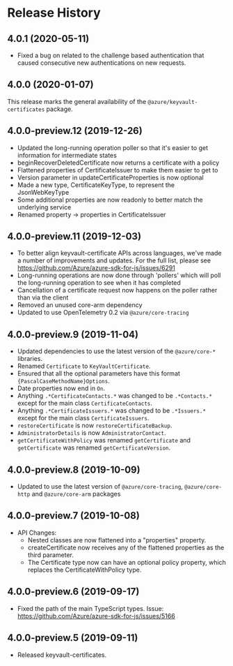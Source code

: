 # Release History

## 4.0.1 (2020-05-11)

- Fixed a bug on related to the challenge based authentication that caused consecutive new authentications on new requests.

## 4.0.0 (2020-01-07)

This release marks the general availability of the `@azure/keyvault-certificates` package.

## 4.0.0-preview.12 (2019-12-26)

- Updated the long-running operation poller so that it's easier to get information for intermediate states
- beginRecoverDeletedCertificate now returns a certificate with a policy
- Flattened properties of CertificateIssuer to make them easier to get to
- Version parameter in updateCertificateProperties is now optional
- Made a new type, CertificateKeyType, to represent the JsonWebKeyType
- Some additional properties are now readonly to better match the underlying service
- Renamed property -> properties in CertificateIssuer

## 4.0.0-preview.11 (2019-12-03)

- To better align keyvault-certificate APIs across languages, we've made a number of improvements and updates. For the full list, please see https://github.com/Azure/azure-sdk-for-js/issues/6291
- Long-running operations are now done through 'pollers' which will poll the long-running operation to see when it has completed
- Cancellation of a certificate request now happens on the poller rather than via the client
- Removed an unused core-arm dependency
- Updated to use OpenTelemetry 0.2 via `@azure/core-tracing`

## 4.0.0-preview.9 (2019-11-04)

- Updated dependencies to use the latest version of the `@azure/core-*` libraries.
- Renamed `Certificate` to `KeyVaultCertificate`.
- Ensured that all the optional parameters have this format `{PascalCaseMethodName}Options`.
- Date properties now end in `On`.
- Anything `.*CertificateContacts.*` was changed to be `.*Contacts.*` except for the main class `CertificateContacts`.
- Anything `.*CertificateIssuers.*` was changed to be `.*Issuers.*` except for the main class `CertificateIssuers`.
- `restoreCertificate` is now `restoreCertificateBackup`.
- `AdministratorDetails` is now `AdministratorContact`.
- `getCertificateWithPolicy` was renamed `getCertificate` and `getCertificate` was renamed `getCertificateVersion`.

## 4.0.0-preview.8 (2019-10-09)

- Updated to use the latest version of `@azure/core-tracing`, `@azure/core-http` and `@azure/core-arm` packages

## 4.0.0-preview.7 (2019-10-08)

- API Changes:
  - Nested classes are now flattened into a "properties" property.
  - createCertificate now receives any of the flattened properties as the third parameter.
  - The Certificate type now can have an optional policy property, which replaces the CertificateWithPolicy type.

## 4.0.0-preview.6 (2019-09-17)

- Fixed the path of the main TypeScript types. Issue: https://github.com/Azure/azure-sdk-for-js/issues/5166

## 4.0.0-preview.5 (2019-09-11)

- Released keyvault-certificates.
